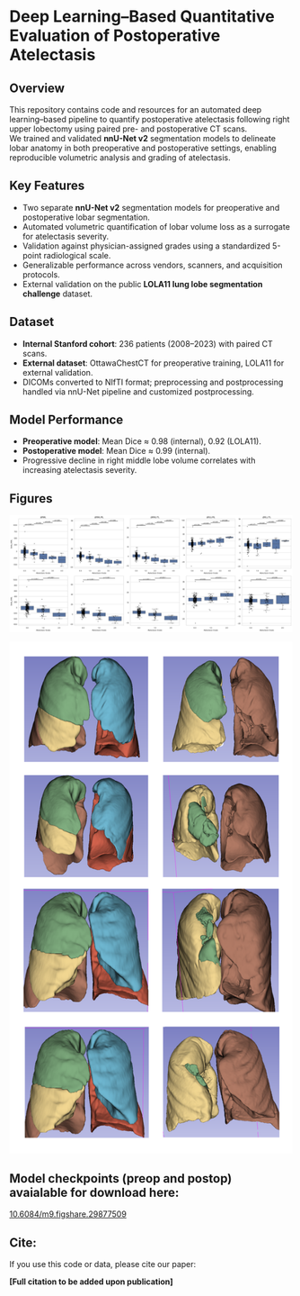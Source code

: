 # Deep Learning–Based Quantitative Evaluation of Postoperative Atelectasis

## Overview
This repository contains code and resources for an automated deep learning–based pipeline to quantify postoperative atelectasis following right upper lobectomy using paired pre- and postoperative CT scans.  
We trained and validated **nnU-Net v2** segmentation models to delineate lobar anatomy in both preoperative and postoperative settings, enabling reproducible volumetric analysis and grading of atelectasis.

## Key Features
- Two separate **nnU-Net v2** segmentation models for preoperative and postoperative lobar segmentation.
- Automated volumetric quantification of lobar volume loss as a surrogate for atelectasis severity.
- Validation against physician-assigned grades using a standardized 5-point radiological scale.
- Generalizable performance across vendors, scanners, and acquisition protocols.
- External validation on the public **LOLA11 lung lobe segmentation challenge** dataset.

## Dataset
- **Internal Stanford cohort**: 236 patients (2008–2023) with paired CT scans.
- **External dataset**: OttawaChestCT for preoperative training, LOLA11 for external validation.
- DICOMs converted to NIfTI format; preprocessing and postprocessing handled via nnU-Net pipeline and customized postprocessing.

## Model Performance
- **Preoperative model**: Mean Dice ≈ 0.98 (internal), 0.92 (LOLA11).
- **Postoperative model**: Mean Dice ≈ 0.99 (internal).
- Progressive decline in right middle lobe volume correlates with increasing atelectasis severity.

## Figures

<p align="center">
  <img src="images/Figure4.png" alt="Volume Changes vs. Atelectasis Grade" width="600">
</p>

<p align="center">
  <img src="images/Figure7.png" alt="3D Modelling of Lobe Segmentations with progressive grades of atelectasis (top-bottom) and preop-postop (left-right)" width="600">
</p>

## Model checkpoints (preop and postop) avaialable for download here:
[10.6084/m9.figshare.29877509](https://figshare.com/articles/software/_b_Deep-learning_based_quantitative_evaluation_of_postoperative_atelectasis_following_right_upper_lobectomy_b_/29877509)

## Cite:
If you use this code or data, please cite our paper:

**[Full citation to be added upon publication]**